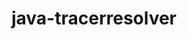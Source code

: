 ---
title: java-tracerresolver
registryType: instrumentation
tags:
  - opentracing
  - Java
repo: https://github.com/opentracing-contrib/java-tracerresolver
license: Apache License 2.0
description: Resolver API for OpenTracing Tracer implementations.
authors: OpenTracing Contributors
---